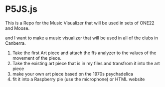 # P5JS.js
This is a Repo for the Music Visualizer that will be used in sets of ONE22 and Moose.

and I want to make a music visualizer that will be used in all of the clubs in Canberra.

1. Take the first Art piece and attach the ffs analyzer to the values of the movement of the piece.
2. Take the existing art piece that is in my files and transfrom it into the art piece
3. make your own art piece based on the 1970s psychadelica 
4. fit it into a Raspberry pie (use the microphone) or HTML website 
